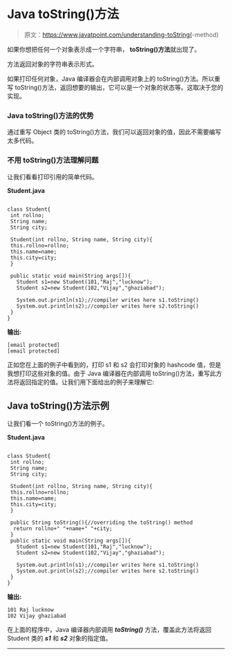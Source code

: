 # Java toString()方法

> 原文：<https://www.javatpoint.com/understanding-toString(>-method)

如果你想把任何一个对象表示成一个字符串， **toString()方法**就出现了。

方法返回对象的字符串表示形式。

如果打印任何对象，Java 编译器会在内部调用对象上的 toString()方法。所以重写 toString()方法，返回想要的输出，它可以是一个对象的状态等。这取决于您的实现。

### Java toString()方法的优势

通过重写 Object 类的 toString()方法，我们可以返回对象的值，因此不需要编写太多代码。

### 不用 toString()方法理解问题

让我们看看打印引用的简单代码。

**Student.java**

```

class Student{
 int rollno;
 String name;
 String city;

 Student(int rollno, String name, String city){
 this.rollno=rollno;
 this.name=name;
 this.city=city;
 }

 public static void main(String args[]){
   Student s1=new Student(101,"Raj","lucknow");
   Student s2=new Student(102,"Vijay","ghaziabad");

   System.out.println(s1);//compiler writes here s1.toString()
   System.out.println(s2);//compiler writes here s2.toString()
 }
}

```

**输出:**

```
[email protected]
[email protected]

```

正如您在上面的例子中看到的，打印 s1 和 s2 会打印对象的 hashcode 值，但是我想打印这些对象的值。由于 Java 编译器在内部调用 toString()方法，重写此方法将返回指定的值。让我们用下面给出的例子来理解它:

## Java toString()方法示例

让我们看一个 toString()方法的例子。

**Student.java**

```

class Student{
 int rollno;
 String name;
 String city;

 Student(int rollno, String name, String city){
 this.rollno=rollno;
 this.name=name;
 this.city=city;
 }

 public String toString(){//overriding the toString() method
  return rollno+" "+name+" "+city;
 }
 public static void main(String args[]){
   Student s1=new Student(101,"Raj","lucknow");
   Student s2=new Student(102,"Vijay","ghaziabad");

   System.out.println(s1);//compiler writes here s1.toString()
   System.out.println(s2);//compiler writes here s2.toString()
 }
}

```

**输出:**

```
101 Raj lucknow
102 Vijay ghaziabad

```

在上面的程序中，Java 编译器内部调用 ***toString()*** 方法，覆盖此方法将返回 Student 类的 ***s1*** 和 ***s2*** 对象的指定值。

* * *